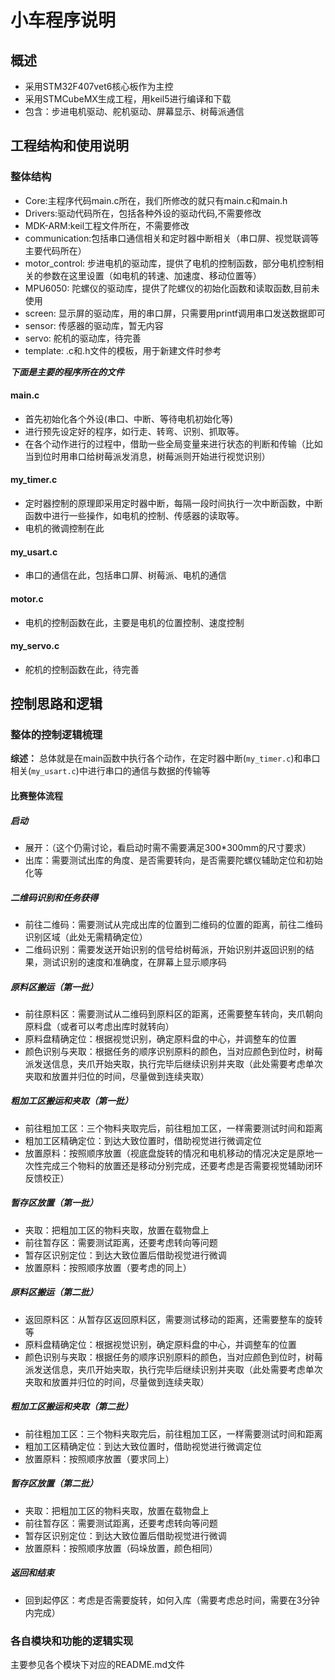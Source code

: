 # 小车程序说明

## 概述
- 采用STM32F407vet6核心板作为主控
- 采用STMCubeMX生成工程，用keil5进行编译和下载
- 包含：步进电机驱动、舵机驱动、屏幕显示、树莓派通信

## 工程结构和使用说明

### 整体结构
- Core:主程序代码main.c所在，我们所修改的就只有main.c和main.h
- Drivers:驱动代码所在，包括各种外设的驱动代码,不需要修改
- MDK-ARM:keil工程文件所在，不需要修改
- communication:包括串口通信相关和定时器中断相关（串口屏、视觉联调等主要代码所在）
- motor_control: 步进电机的驱动库，提供了电机的控制函数，部分电机控制相关的参数在这里设置（如电机的转速、加速度、移动位置等）
- MPU6050: 陀螺仪的驱动库，提供了陀螺仪的初始化函数和读取函数,目前未使用
- screen: 显示屏的驱动库，用的串口屏，只需要用printf调用串口发送数据即可
- sensor: 传感器的驱动库，暂无内容
- servo: 舵机的驱动库，待完善
- template: .c和.h文件的模板，用于新建文件时参考



***下面是主要的程序所在的文件***

#### main.c
- 首先初始化各个外设(串口、中断、等待电机初始化等)
- 进行预先设定好的程序，如行走、转弯、识别、抓取等。
- 在各个动作进行的过程中，借助一些全局变量来进行状态的判断和传输（比如当到位时用串口给树莓派发消息，树莓派则开始进行视觉识别）

#### my_timer.c
- 定时器控制的原理即采用定时器中断，每隔一段时间执行一次中断函数，中断函数中进行一些操作，如电机的控制、传感器的读取等。
- 电机的微调控制在此


#### my_usart.c
- 串口的通信在此，包括串口屏、树莓派、电机的通信

#### motor.c
- 电机的控制函数在此，主要是电机的位置控制、速度控制

#### my_servo.c
- 舵机的控制函数在此，待完善


## 控制思路和逻辑

### 整体的控制逻辑梳理
**综述：** 总体就是在main函数中执行各个动作，在定时器中断(`my_timer.c`)和串口相关(`my_usart.c`)中进行串口的通信与数据的传输等


#### 比赛整体流程

##### 启动
- 展开：（这个仍需讨论，看启动时需不需要满足300*300mm的尺寸要求）
- 出库：需要测试出库的角度、是否需要转向，是否需要陀螺仪辅助定位和初始化等

##### 二维码识别和任务获得
- 前往二维码：需要测试从完成出库的位置到二维码的位置的距离，前往二维码识别区域（此处无需精确定位）
- 二维码识别：需要发送开始识别的信号给树莓派，开始识别并返回识别的结果，测试识别的速度和准确度，在屏幕上显示顺序码

##### 原料区搬运（第一批）
- 前往原料区：需要测试从二维码到原料区的距离，还需要整车转向，夹爪朝向原料盘（或者可以考虑出库时就转向）
- 原料盘精确定位：根据视觉识别，确定原料盘的中心，并调整车的位置
- 颜色识别与夹取：根据任务的顺序识别原料的颜色，当对应颜色到位时，树莓派发送信息，夹爪开始夹取，执行完毕后继续识别并夹取（此处需要考虑单次夹取和放置并归位的时间，尽量做到连续夹取）

##### 粗加工区搬运和夹取（第一批）
- 前往粗加工区：三个物料夹取完后，前往粗加工区，一样需要测试时间和距离
- 粗加工区精确定位：到达大致位置时，借助视觉进行微调定位
- 放置原料：按照顺序放置（视底盘旋转的情况和电机移动的情况决定是原地一次性完成三个物料的放置还是移动分别完成，还要考虑是否需要视觉辅助闭环反馈校正）

##### 暂存区放置（第一批）
- 夹取：把粗加工区的物料夹取，放置在载物盘上
- 前往暂存区：需要测试距离，还要考虑转向等问题
- 暂存区识别定位：到达大致位置后借助视觉进行微调
- 放置原料：按照顺序放置（要考虑的同上）
  
##### 原料区搬运（第二批）
- 返回原料区：从暂存区返回原料区，需要测试移动的距离，还需要整车的旋转等
- 原料盘精确定位：根据视觉识别，确定原料盘的中心，并调整车的位置
- 颜色识别与夹取：根据任务的顺序识别原料的颜色，当对应颜色到位时，树莓派发送信息，夹爪开始夹取，执行完毕后继续识别并夹取（此处需要考虑单次夹取和放置并归位的时间，尽量做到连续夹取）

##### 粗加工区搬运和夹取（第二批）
- 前往粗加工区：三个物料夹取完后，前往粗加工区，一样需要测试时间和距离
- 粗加工区精确定位：到达大致位置时，借助视觉进行微调定位
- 放置原料：按照顺序放置（要求同上）

##### 暂存区放置（第二批）
- 夹取：把粗加工区的物料夹取，放置在载物盘上
- 前往暂存区：需要测试距离，还要考虑转向等问题
- 暂存区识别定位：到达大致位置后借助视觉进行微调
- 放置原料：按照顺序放置（码垛放置，颜色相同）

##### 返回和结束
- 回到起停区：考虑是否需要旋转，如何入库（需要考虑总时间，需要在3分钟内完成）

### 各自模块和功能的逻辑实现
主要参见各个模块下对应的README.md文件